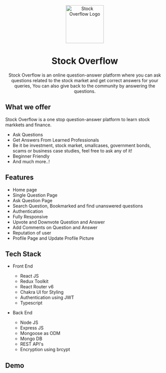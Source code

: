 <div align="center">
  <img src="https://res.cloudinary.com/dmk11fqw8/image/upload/v1657353864/layers_1_gil6bz.png" height="120" width="120" alt="Stock Overflow Logo"/>
  
# Stock Overflow
Stock Overflow is an online question-answer platform where you can ask questions related to the stock market and get correct answers for your queries, You can also give back to the community by answering the questions.
</div>

## What we offer

Stock Overflow is a one stop question-answer platform to learn stock markkets and finance.

- Ask Questions
- Get Answers From Learned Professionals
- Be it be investment, stock market, smallcases, government bonds, scams or business case studies, feel free to ask any of it!
- Beginner Friendly
- And much more..!

## Features

- Home page
- Single Question Page
- Ask Question Page
- Search Question, Bookmarked and find unanswered questions
- Authentication
- Fully Responsive
- Upvote and Downvote Question and Answer
- Add Comments on Question and Answer
- Reputation of user
- Profile Page and Update Profile Picture

## Tech Stack

- Front End

  - React JS
  - Redux Toolkit
  - React Router v6
  - Chakra UI for Styling
  - Authentication using JWT
  - Typescript

- Back End
  - Node JS
  - Express JS
  - Mongoose as ODM
  - Mongo DB
  - REST API's
  - Encryption using brcypt

## Demo
